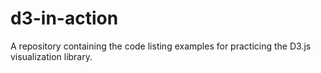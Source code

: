 # d3-in-action
A repository containing the code listing examples for practicing the D3.js visualization library.
